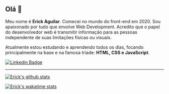 ## Olá 👋

Meu nome é **Erick Aguilar**. Comecei no mundo do front-end em 2020. Sou apaixonado por tudo que envolve Web Development. Acredito que o papel do desenvolvedor web é transmitir informação para as pessoas independente de suas limitações físicas ou visuais.

Atualmente estou estudando e aprendendo todos os dias, focando principalmente na base e na famosa tríade: **HTML, CSS e JavaScript**.

[![Linkedin Badge](https://img.shields.io/badge/-LinkedIn-blue?style=flat-square&logo=Linkedin&logoColor=white&link=https://www.linkedin.com/in/aguilar-erick/)](https://www.linkedin.com/in/aguilar-erick)

___

[![Erick's github stats](https://github-readme-stats.vercel.app/api?username=ericksvaguilar)](https://github.com/anuraghazra&hide=stars/github-readme-stats)

[![Erick's wakatime stats](https://github-readme-stats.vercel.app/api/wakatime?username=ericksvaguilar)](https://github.com/anuraghazra/github-readme-stats)

